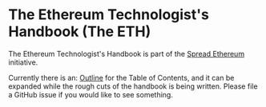 # The Ethereum Technologist's Handbook (The ETH)

The Ethereum Technologist's Handbook is part of the [Spread Ethereum](https://spreadethereum.com/) initiative.

Currently there is an: [Outline](outline.md) for the Table of Contents, and it can be expanded while the rough cuts of the handbook is being written. Please file a GitHub issue if you would like to see something.


